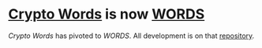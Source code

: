 # [Crypto Words](https://cryptowords.github.io/) is now [WORDS](https://bitcoinwords.github.io/)

*Crypto Words* has pivoted to *WORDS*. All development is on that [repository](https://github.com/bitcoinwords/bitcoinwords.github.io).
